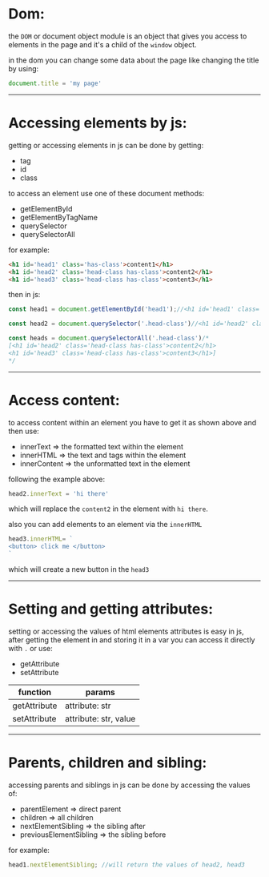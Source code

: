 # Dom:

the `DOM` or document object module is an object that gives you access to elements in the page and it's a child of the `window` object.

in the dom you can change some data about the page like changing the title by using:

```javascript
document.title = 'my page'
```

---

# Accessing elements by js:

getting or accessing elements in js can be done by getting:

- tag
- id
- class

to access an element use one of these document methods:

- getElementById
- getElementByTagName
- querySelector
- querySelectorAll

for example:
```html
<h1 id='head1' class='has-class'>content1</h1>
<h1 id='head2' class='head-class has-class'>content2</h1>
<h1 id='head3' class='head-class has-class'>content3</h1>
```

then in js:

```javascript
const head1 = document.getElementById('head1');//<h1 id='head1' class='head-class has-class'>content1</h1>

const head2 = document.querySelector('.head-class')//<h1 id='head2' class='head-class has-class'>content2</h1>

const heads = document.querySelectorAll('.head-class')/*
[<h1 id='head2' class='head-class has-class'>content2</h1>
<h1 id='head3' class='head-class has-class'>content3</h1>]
*/
```

---

# Access content:

to access content within an element you have to get it as shown above and then use:

- innerText => the formatted text within the element
- innerHTML => the text and tags within the element
- innerContent => the unformatted text in the element

following the example above:

```javascript
head2.innerText = 'hi there'
```

which will replace the `content2` in the element with `hi there`.

also you can add elements to an element via the `innerHTML`

```javascript
head3.innerHTML= `
<button> click me </button>
`
```

which will create a new button in the `head3`

---

# Setting and getting attributes:

setting or accessing the values of html elements attributes is easy in js, after getting the element in and storing it in a var you can access it directly with `.` or use:

- getAttribute
- setAttribute



|function  |params  |
|---------|---------|
|getAttribute|attribute: str|
|setAttribute|attribute: str, value|

---

# Parents, children and sibling:

accessing parents and siblings in js can be done by accessing the values of:

- parentElement => direct parent
- children => all children
- nextElementSibling => the sibling after
- previousElementSibling => the sibling before

for example:

```javascript
head1.nextElementSibling; //will return the values of head2, head3
```

